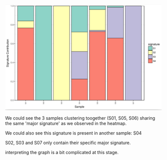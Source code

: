 ![Clustering](../img/4signatures_contribution.png)

We could see the 3 samples clustering toogether (S01, S05, S06) sharing the same 'major signature' as we observed in the heatmap.

We could also see this signature is present in another sample: S04

S02, S03 and S07 only contain their specific major signature.

interpreting the graph is a bit complicated at this stage.




